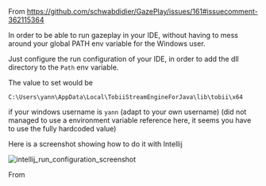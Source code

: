 From https://github.com/schwabdidier/GazePlay/issues/161#issuecomment-362115364

In order to be able to run gazeplay in your IDE, 
without having to mess around your global PATH env variable for the Windows user.

Just configure the run configuration of your IDE, in order to add the dll directory to the ```Path``` env variable.

The value to set would be
```
C:\Users\yann\AppData\Local\TobiiStreamEngineForJava\lib\tobii\x64
```
if your windows username is ```yann``` (adapt to your own username)
(did not managed to use a environment variable reference here, it seems you have to use the fully hardcoded value)

Here is a screenshot showing how to do it with Intellij

![intellij_run_configuration_screenshot](https://user-images.githubusercontent.com/1653590/35654449-7125e424-06ed-11e8-847e-3f3a5c5169a9.png)

From 